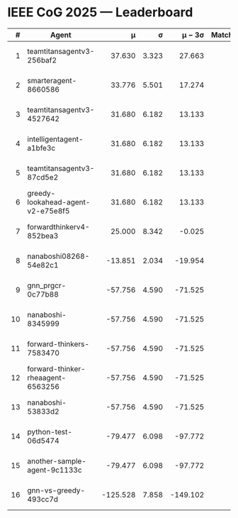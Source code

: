 # IEEE CoG 2025 — Leaderboard

| # | Agent | μ | σ | μ − 3σ | Matches | Updated |
|---:|---|---:|---:|---:|---:|---|
| 1 | teamtitansagentv3-256baf2 | 37.630 | 3.323 | 27.663 | 60 | 2025-08-26 18:11 |
| 2 | smarteragent-8660586 | 33.776 | 5.501 | 17.274 | 40 | 2025-08-26 18:11 |
| 3 | teamtitansagentv3-4527642 | 31.680 | 6.182 | 13.133 | 20 | 2025-08-26 18:11 |
| 4 | intelligentagent-a1bfe3c | 31.680 | 6.182 | 13.133 | 20 | 2025-08-26 18:11 |
| 5 | teamtitansagentv3-87cd5e2 | 31.680 | 6.182 | 13.133 | 20 | 2025-08-26 18:11 |
| 6 | greedy-lookahead-agent-v2-e75e8f5 | 31.680 | 6.182 | 13.133 | 20 | 2025-08-26 18:11 |
| 7 | forwardthinkerv4-852bea3 | 25.000 | 8.342 | -0.025 | 20 | 2025-08-26 18:11 |
| 8 | nanaboshi08268-54e82c1 | -13.851 | 2.034 | -19.954 | 20 | 2025-08-26 18:11 |
| 9 | gnn_prgcr-0c77b88 | -57.756 | 4.590 | -71.525 | 20 | 2025-08-26 18:11 |
| 10 | nanaboshi-8345999 | -57.756 | 4.590 | -71.525 | 20 | 2025-08-26 18:11 |
| 11 | forward-thinkers-7583470 | -57.756 | 4.590 | -71.525 | 20 | 2025-08-26 18:11 |
| 12 | forward-thinker-rheaagent-6563256 | -57.756 | 4.590 | -71.525 | 20 | 2025-08-26 18:11 |
| 13 | nanaboshi-53833d2 | -57.756 | 4.590 | -71.525 | 20 | 2025-08-26 18:11 |
| 14 | python-test-06d5474 | -79.477 | 6.098 | -97.772 | 20 | 2025-08-26 18:11 |
| 15 | another-sample-agent-9c1133c | -79.477 | 6.098 | -97.772 | 20 | 2025-08-26 18:11 |
| 16 | gnn-vs-greedy-493cc7d | -125.528 | 7.858 | -149.102 | 40 | 2025-08-26 18:11 |
